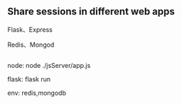## Share sessions in different web apps

Flask、Express

Redis、Mongod


##

node: node ./jsServer/app.js

flask: flask run

env:  redis,mongodb